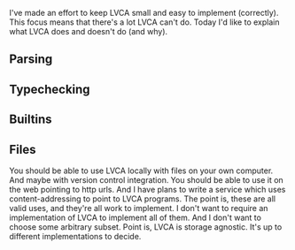 I've made an effort to keep LVCA small and easy to implement (correctly). This
focus means that there's a lot LVCA can't do. Today I'd like to explain what
LVCA does and doesn't do (and why).

## Parsing
## Typechecking
## Builtins

## Files

You should be able to use LVCA locally with files on your own computer. And maybe with version control integration. You should be able to use it on the web pointing to http urls. And I have plans to write a service which uses content-addressing to point to LVCA programs. The point is, these are all valid uses, and they're all work to implement. I don't want to require an implementation of LVCA to implement all of them. And I don't want to choose some arbitrary subset. Point is, LVCA is storage agnostic. It's up to different implementations to decide.
